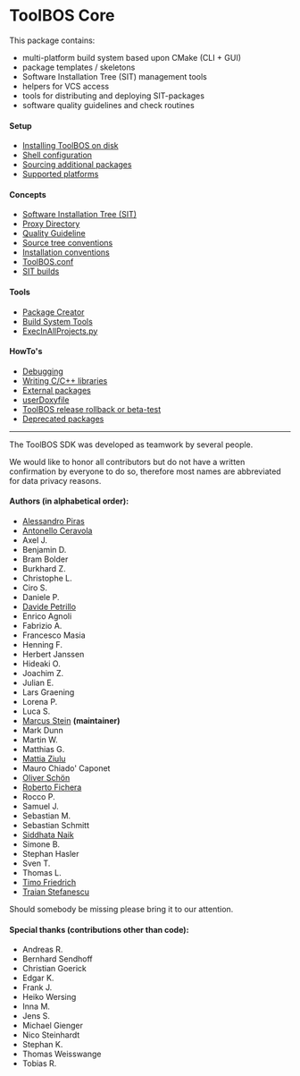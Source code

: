 # ToolBOS Core

This package contains:

* multi-platform build system based upon CMake (CLI + GUI)
* package templates / skeletons
* Software Installation Tree (SIT) management tools
* helpers for VCS access
* tools for distributing and deploying SIT-packages
* software quality guidelines and check routines


#### Setup 
* [Installing ToolBOS on disk](doc/ToolBOSCore/Setup/InstallingToolBOS.md)
* [Shell configuration](doc/ToolBOSCore/Setup/ShellConfig.md)
* [Sourcing additional packages](doc/ToolBOSCore/Setup/SourcingAdditionalPackages.md)
* [Supported platforms](doc/ToolBOSCore/Setup/SupportedPlatforms.md)


#### Concepts

* [Software Installation Tree (SIT)](doc/ToolBOSCore/Concepts/SIT.md)
* [Proxy Directory](doc/ToolBOSCore/Concepts/ProxyDirectory.md)
* [Quality Guideline](doc/ToolBOSCore/Concepts/QualityGuidelines.md)
* [Source tree conventions](doc/ToolBOSCore/Concepts/SourceTreeConventions.md)
* [Installation conventions](doc/ToolBOSCore/Concepts/InstallationConventions.md)
* [ToolBOS.conf](doc/ToolBOSCore/Concepts/ToolBOSConf.md)
* [SIT builds](doc/ToolBOSCore/How%20To's/SITBuilds.md)


#### Tools

* [Package Creator](doc/ToolBOSCore/Tools/Package%20Creator/PackageCreator.md)
* [Build System Tools](doc/ToolBOSCore/Tools/Build%20System%20Tools/BuildSystemTools.md)
* [ExecInAllProjects.py](doc/ToolBOSCore/Tools/ExecInAllProjects.md)


#### HowTo's

* [Debugging](doc/ToolBOSCore/How%20To's/Debugging.md)
* [Writing C/C++ libraries](doc/ToolBOSCore/How%20To's/WritingC_CPlusPlusLibraries.md)
* [External packages](doc/ToolBOSCore/How%20To's/ExternalPackages.md)
* [userDoxyfile](doc/ToolBOSCore/How%20To's/UserDoxyfile.md)
* [ToolBOS release rollback or beta-test ](doc/ToolBOSCore/How%20To's/ToolBOSBetaTest.md)
* [Deprecated packages](doc/ToolBOSCore/How%20To's/DeprecatedPkg.md)

___

The ToolBOS SDK was developed as teamwork by several people.

We would like to honor
all contributors but do not have a written confirmation by everyone to do so,
therefore most names are abbreviated for data privacy reasons.

#### Authors (in alphabetical order):

* <a href="https://github.com/laynor">Alessandro Piras</a>
* <a href="https://github.com/antonelloceravola">Antonello Ceravola</a>
* Axel J.
* Benjamin D.
* Bram Bolder
* Burkhard Z.
* Christophe L.
* Ciro S.
* Daniele P.
* <a href="https://github.com/davidey">Davide Petrillo</a>
* Enrico Agnoli
* Fabrizio A.
* Francesco Masia
* Henning F.
* Herbert Janssen
* Hideaki O.
* Joachim Z.
* Julian E.
* Lars Graening
* Lorena P.
* Luca S.
* <a href="https://github.com/MarcusStein">Marcus Stein</a> **(maintainer)**
* Mark Dunn
* Martin W.
* Matthias G.
* <a href="https://github.com/mrz">Mattia Ziulu</a>
* Mauro Chiado' Caponet
* <a href="https://github.com/Ol-Sc">Oliver Schön</a>
* <a href="https://github.com/robyf70">Roberto Fichera</a>
* Rocco P.
* Samuel J.
* Sebastian M.
* Sebastian Schmitt
* <a href="https://github.com/NaikS8">Siddhata Naik</a>
* Simone B.
* Stephan Hasler
* Sven T.
* Thomas L.
* <a href="https://github.com/TimoFriedri">Timo Friedrich</a>
* <a href="https://www.linkedin.com/in/traian-stefanescu-7b54383">Traian Stefanescu</a>

Should somebody be missing please bring it to our attention.

#### Special thanks (contributions other than code):

* Andreas R.
* Bernhard Sendhoff
* Christian Goerick
* Edgar K.
* Frank J.
* Heiko Wersing
* Inna M.
* Jens S.
* Michael Gienger
* Nico Steinhardt
* Stephan K.
* Thomas Weisswange
* Tobias R.

